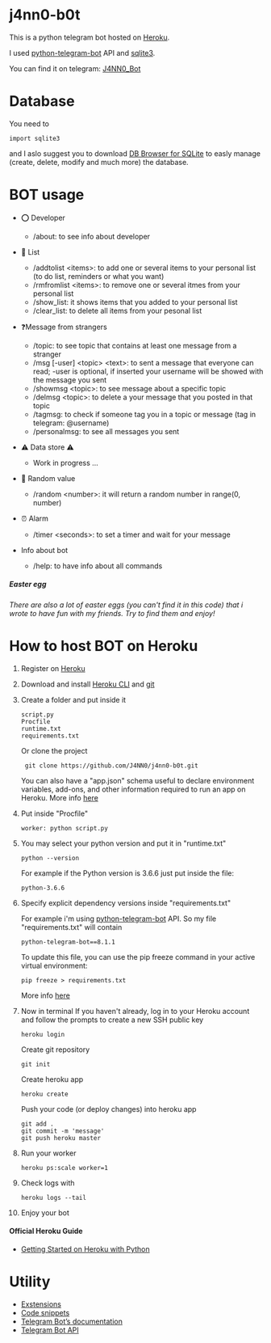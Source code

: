 # j4nn0-b0t
This is a python telegram bot hosted on [Heroku](https://www.heroku.com/).

I used [python-telegram-bot](https://github.com/python-telegram-bot/python-telegram-bot) API and [sqlite3](https://docs.python.org/2/library/sqlite3.html).

You can find it on telegram: [J4NN0_Bot](http://telegram.me/J4NN0_Bot)

# Database

You need to 

    import sqlite3
    
and I aslo suggest you to download [DB Browser for SQLite](https://sqlitebrowser.org) to easly manage (create, delete, modify and much more) the database. 

# BOT usage

- ⭕ Developer
    - /about: to see info about developer
    
- 📝 List
    - /addtolist \<items>: to add one or several items to your personal list (to do list, reminders or what you want)
    - /rmfromlist \<items>: to remove  one or several itmes from your personal list
    - /show_list: it shows items that you added to your personal list
    - /clear_list: to delete all items from your pesonal list

- ❓Message from strangers
    - /topic: to see topic that contains at least one message from a stranger
    - /msg [-user] \<topic> \<text>: to sent a message that everyone can read; -user is optional, if inserted your username will be showed with the message you sent
    - /showmsg \<topic>: to see message about a specific topic
    - /delmsg \<topic>: to delete a your message that you posted in that topic
    - /tagmsg: to check if someone tag you in a topic or message (tag in telegram: @username)
    - /personalmsg: to see all messages you sent
  
- ⚠ Data store ⚠
    - Work in progress ...

- 🔀 Random value
    - /random \<number>: it will return a random number in range(0, number)

- ⏰ Alarm
    - /timer \<seconds>: to set a timer and wait for your message
    
- Info about bot
    - /help:  to have info about all commands
    
##### Easter egg

*There are also a lot of easter eggs (you can't find it in this code) that i wrote to have fun with my friends. Try to find them and enjoy!*

# How to host BOT on Heroku

1. Register on [Heroku](https://www.heroku.com/)
2. Download and install [Heroku CLI](https://devcenter.heroku.com/articles/getting-started-with-python#set-up) and [git](https://git-scm.com/downloads)
3. Create a folder and put inside it
        
       script.py
       Procfile
       runtime.txt
       requirements.txt
       
    Or clone the project
    
        git clone https://github.com/J4NN0/j4nn0-b0t.git
       
   You can also have a "app.json" schema useful to declare environment variables, add-ons, and other information required to run an app on Heroku. More info [here](https://devcenter.heroku.com/articles/app-json-schema)

4. Put inside "Procfile"

       worker: python script.py
   
5. You may select your python version and put it in "runtime.txt"

       python --version
        
   For example if the Python version is 3.6.6 just put inside the file:
   
       python-3.6.6

6. Specify explicit dependency versions inside "requirements.txt"
   
   For example i'm using [python-telegram-bot](https://github.com/python-telegram-bot/python-telegram-bot) API.
   So my file "requirements.txt" will contain 
   
       python-telegram-bot==8.1.1
       
   To update this file, you can use the pip freeze command in your active virtual environment:
   
       pip freeze > requirements.txt
       
   More info [here](https://devcenter.heroku.com/articles/python-runtimes#selecting-a-runtime) 
   
7. Now in terminal 
   If you haven't already, log in to your Heroku account and follow the prompts to create a new SSH public key
   
       heroku login
   
   Create git repository   

       git init
   
   Create heroku app
   
       heroku create
   
   Push your code (or deploy changes) into heroku app
   
       git add .
       git commit -m 'message'
       git push heroku master

8. Run your worker

       heroku ps:scale worker=1

9. Check logs with

       heroku logs --tail
        
10. Enjoy your bot

#### Official Heroku Guide

- [Getting Started on Heroku with Python](https://devcenter.heroku.com/articles/getting-started-with-python#set-up)

# Utility

- [Exstensions](https://github.com/python-telegram-bot/python-telegram-bot/wiki/Extensions-%E2%80%93-Your-first-Bot)
- [Code snippets](https://github.com/python-telegram-bot/python-telegram-bot/wiki/Code-snippets#general-code-snippets)
- [Telegram Bot’s documentation](https://python-telegram-bot.readthedocs.io/en/stable/index.html)
- [Telegram Bot API](https://core.telegram.org/bots/api#forcereply)
